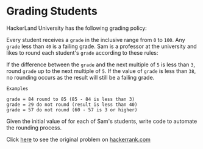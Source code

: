# Grading Students

HackerLand University has the following grading policy:

Every student receives a `grade` in the inclusive range from `0` to `100`.
Any `grade` less than `40` is a failing grade.
Sam is a professor at the university and likes to round each student's `grade` according to these rules:

If the difference between the `grade` and the next multiple of `5` is less than `3`, round `grade` up to the next multiple of `5`.
If the value of `grade` is less than `38`, no rounding occurs as the result will still be a failing grade.

```
Examples

grade = 84 round to 85 (85 - 84 is less than 3)
grade = 29 do not round (result is less than 40)
grade = 57 do not round (60 - 57 is 3 or higher)
 ```
Given the initial value of  for each of Sam's  students, write code to automate the rounding process.

Click [here](https://www.hackerrank.com/challenges/gradingproblem) to see the original problem on [hackerrank.com](https://www.hackerrank.com)
